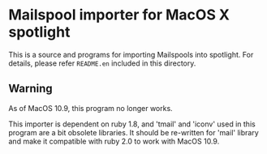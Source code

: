 # Mailspool importer for MacOS X spotlight

This is a source and programs for importing Mailspools into spotlight.
For details, please refer `README.en` included in this directory.

## Warning

As of MacOS 10.9, this program no longer works.

This importer is dependent on ruby 1.8, and 'tmail' and 'iconv' used
in this program are a bit obsolete libraries. It should be re-written
for 'mail' library and make it compatible with ruby 2.0 to work with
MacOS 10.9.

